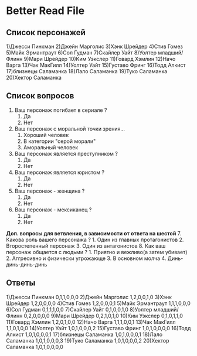 # Better Read File


## Список персонажей

1)Джесси Пинкман
2)Джейн Марголис
3)Хэнк Шрейдер
4)Стив Гомез
5)Майк Эрмантраут
6)Сол Гудман
7)Скайлер Уайт
8)Уолтер младший/Флинн
9)Мари Шрейдер
10)Ким Уэкслер
11)Говард Хэмлин
12)Начо Варга
13)Чак МакГилл
14)Уолтер Уайт
15)Густаво Фринг
16)Тодд Алкист
17)близнецы Саламанка
18)Лало Саламанка
19)Туко Саламанка
20)Хектор Саламанка


## Список вопросов

1. Ваш персонаж погибает в сериале ?
    1. Да
    2. Нет
2. Ваш персонаж с моральной точки зрения...
    1. Хороший человек
    2. В категории "серой морали"
    3. Аморальный человек
3. Ваш персонаж является преступником ?
    1. Да
    2. Нет
4. Ваш персонаж является юристом ?
    1. Да
    2. Нет
5. Ваш персонаж - женщина ?
    1. Да
    2. Нет
6. Ваш персонаж - мексиканец ?
    1. Да
    2. Нет

**Доп. вопросы для ветвления, в зависимости от ответа на шестой** 
7. Какова роль вашего персонажа ?
    1. Один из главных протагонистов
    2. Второстепенный персонаж
    3. Один из антагонистов
8. Как ваш персонаж общается с людьми ?
    1. Приятно и вежливо(а затем убивает)
    2. Аггресивно и физически угрожающе
    3. В основном молча
    4. Динь-динь-динь-динь


## Ответы

1)Джесси Пинкман 0,1,1,0,0,0
2)Джейн Марголис 1,2,0,0,1,0
3)Хэнк Шрейдер 1,2,0,0,0,0
4)Стив Гомез 1,2,0,0,0,1
5)Майк Эрмантраут 1,1,1,0,0,0
6)Сол Гудман 0,1,1,1,0,0
7)Скайлер Уайт 0,1,0,0,1,0
8)Уолтер младший/Флинн 0,2,0,0,0,0
9)Мари Шрейдер 0,2,1,0,1,0
10)Ким Уэкслер 0,1,0,1,1,0
11)Говард Хэмлин 1,2,0,1,0,0
12)Начо Варга 1,1,1,0,0,1
13)Чак МакГилл 1,1,0,1,0,0
14)Уолтер Уайт 1,0,1,0,0,0,2
15)Густаво Фринг 1,0,1,0,0,0,0
16)Тодд Алкист 1,0,1,0,0,0,1
17)близнецы Саламанка 1,0,1,0,0,0,1
18)Лало Саламанка 1,0,1,0,0,0,3
19)Туко Саламанка 1,0,1,0,0,0,2
20)Хектор Саламанка 1,0,1,0,0,0,0